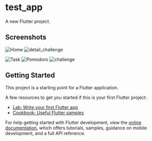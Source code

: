 # test_app

A new Flutter project.

## Screenshots

![Home](https://user-images.githubusercontent.com/63570223/209550944-47a49944-c3fe-4c36-bc28-7809a5c27668.png)
![detail_challenge](https://user-images.githubusercontent.com/63570223/209550962-e862750e-414b-46ec-acad-92ac4679ef1f.png)

![Task](https://user-images.githubusercontent.com/63570223/209550982-04631675-f58e-49af-a698-03ad4b4ea21b.png)
![Pomodoro](https://user-images.githubusercontent.com/63570223/209550996-c5ed03b7-8774-4022-82da-0b1e3740c941.png)
![challenge](https://user-images.githubusercontent.com/63570223/209551006-d52ac982-ab1c-42d5-b2c6-e5c0aeab1ea8.png)


## Getting Started

This project is a starting point for a Flutter application.

A few resources to get you started if this is your first Flutter project:

- [Lab: Write your first Flutter app](https://docs.flutter.dev/get-started/codelab)
- [Cookbook: Useful Flutter samples](https://docs.flutter.dev/cookbook)

For help getting started with Flutter development, view the
[online documentation](https://docs.flutter.dev/), which offers tutorials,
samples, guidance on mobile development, and a full API reference.
